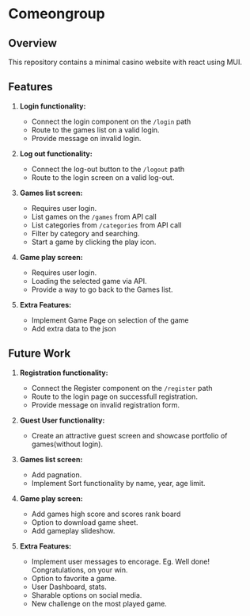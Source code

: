 # Comeongroup

## Overview

This repository contains a minimal casino website with react using MUI.

## Features

1. **Login functionality:**

    - Connect the login component on the `/login` path
    - Route to the games list on a valid login.
    - Provide message on invalid login.

2. **Log out functionality:**

    - Connect the log-out button to the `/logout` path
    - Route to the login screen on a valid log-out.

3. **Games list screen:**

    - Requires user login.
    - List games on the `/games` from API call
    - List categories from `/categories` from API call
    - Filter by category and searching.
    - Start a game by clicking the play icon.

4. **Game play screen:**

    - Requires user login.
    - Loading the selected game via API.
    - Provide a way to go back to the Games list.

5. **Extra Features:**
    - Implement Game Page on selection of the game
    - Add extra data to the json

## Future Work
1. **Registration functionality:**

    - Connect the Register component on the `/register` path
    - Route to the login page on successfull registration.
    - Provide message on invalid registration form.

2. **Guest User functionality:**

    - Create an attractive guest screen and showcase portfolio of games(without login).

3. **Games list screen:**

    - Add pagnation.
    - Implement Sort functionality by name, year, age limit.

4. **Game play screen:**

    - Add games high score and scores rank board
    - Option to download game sheet.
    - Add gameplay slideshow.

5. **Extra Features:**
    - Implement user messages to encorage. Eg. Well done! Congratulations, on your win.
    - Option to favorite a game.
    - User Dashboard, stats.
    - Sharable options on social media.
    - New challenge on the most played game.
